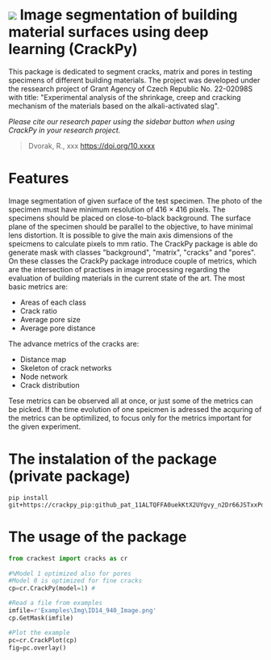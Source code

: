 ![](https://github.com/Rievil/CrackPy/blob/main/Examples/Plots/Example.png)
Image segmentation of building material surfaces using deep learning (CrackPy)
=================================================================

This package is dedicated to segment cracks, matrix and pores in testing specimens of different building materials. The project was developed under the ressearch project of Grant Agency of Czech Republic No. 22-02098S with title: "Experimental analysis of the shrinkage, creep and cracking mechanism of the materials based on the alkali-activated slag".

_Please cite our research paper using the sidebar button when using CrackPy in your research project._
> Dvorak, R., xxx https://doi.org/10.xxxx

Features
============================
Image segmentation of given surface of the test specimen. The photo of the specimen must have minimum resolution of 416 $\times$ 416 pixels.
The specimens should be placed on close-to-black background. The surface plane of the specimen should be parallel to the objective, to have minimal lens distortion. It is possible to give the main axis dimensions of the speicmens to calculate pixels to mm ratio.
The CrackPy package is able do generate mask with classes "background", "matrix", "cracks" and "pores". On these classes the CrackPy package introduce couple of metrics, which are the intersection of practises in image processing regarding the evaluation of building materials in the current state of the art. The most basic metrics are:
- Areas of each class
- Crack ratio
- Average pore size
- Average pore distance

The advance metrics of the cracks are:
- Distance map
- Skeleton of crack networks
- Node network
- Crack distribution

Tese metrics can be observed all at once, or just some of the metrics can be picked. If the time evolution of one speicmen is adressed the acquring of the metrics can be optimilized, to focus only for the metrics important for the given experiment.

The instalation of the package (private package)
============================
```
pip install git+https://crackpy_pip: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@github.com/Rievil/CrackPy
```

The usage of the package 
=============================

```Python
from crackest import cracks as cr
 
#%Model 1 optimized also for pores
#Model 0 is optimized for fine cracks
cp=cr.CrackPy(model=1) #

#Read a file from examples
imfile=r'Examples\Img\ID14_940_Image.png' 
cp.GetMask(imfile)

#Plot the example
pc=cr.CrackPlot(cp)
fig=pc.overlay()
```


